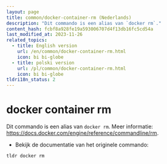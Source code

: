 ```yaml
---
layout: page
title: common/docker-container-rm (Nederlands)
description: "Dit commando is een alias van `docker rm`."
content_hash: fcbf8a928fe19a593006707d4f13db16fc5cd54a
last_modified_at: 2023-11-26
related_topics:
  - title: English version
    url: /en/common/docker-container-rm.html
    icon: bi bi-globe
  - title: polski version
    url: /pl/common/docker-container-rm.html
    icon: bi bi-globe
tldri18n_status: 2
---
```

# docker container rm

Dit commando is een alias van `docker rm`.
Meer informatie: <https://docs.docker.com/engine/reference/commandline/rm>.

- Bekijk de documentatie van het originele commando:

`tldr docker rm`
